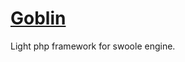 <p align="center">
    <a href="https://www.toom1996.com" target="_blank">
        <h1>Goblin</h1>
    </a>
</p>
Light php framework for swoole engine.


